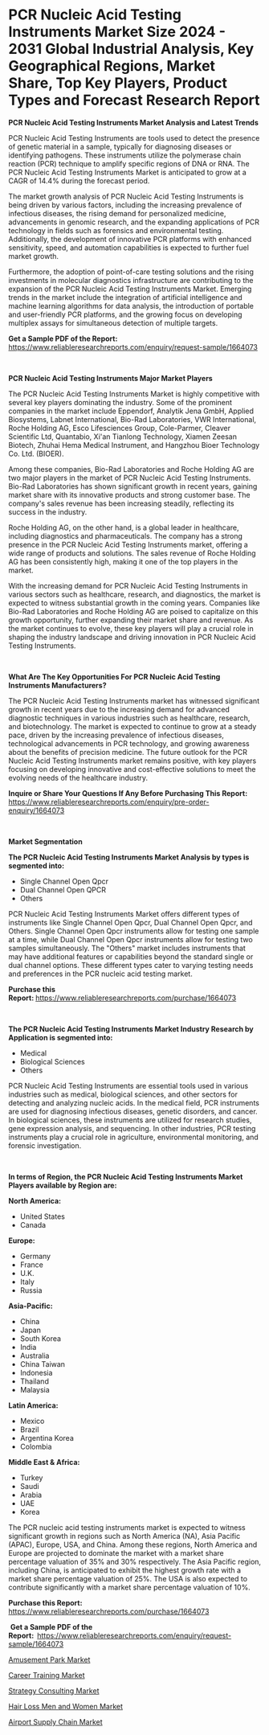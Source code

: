 <p><h1>PCR Nucleic Acid Testing Instruments Market Size 2024 - 2031 Global Industrial Analysis, Key Geographical Regions, Market Share, Top Key Players, Product Types and Forecast Research Report</h1></p><p><strong>PCR Nucleic Acid Testing Instruments Market Analysis and Latest Trends</strong></p>
<p><p>PCR Nucleic Acid Testing Instruments are tools used to detect the presence of genetic material in a sample, typically for diagnosing diseases or identifying pathogens. These instruments utilize the polymerase chain reaction (PCR) technique to amplify specific regions of DNA or RNA. The PCR Nucleic Acid Testing Instruments Market is anticipated to grow at a CAGR of 14.4% during the forecast period.</p><p>The market growth analysis of PCR Nucleic Acid Testing Instruments is being driven by various factors, including the increasing prevalence of infectious diseases, the rising demand for personalized medicine, advancements in genomic research, and the expanding applications of PCR technology in fields such as forensics and environmental testing. Additionally, the development of innovative PCR platforms with enhanced sensitivity, speed, and automation capabilities is expected to further fuel market growth.</p><p>Furthermore, the adoption of point-of-care testing solutions and the rising investments in molecular diagnostics infrastructure are contributing to the expansion of the PCR Nucleic Acid Testing Instruments Market. Emerging trends in the market include the integration of artificial intelligence and machine learning algorithms for data analysis, the introduction of portable and user-friendly PCR platforms, and the growing focus on developing multiplex assays for simultaneous detection of multiple targets.</p></p>
<p><strong>Get a Sample PDF of the Report:&nbsp;</strong> <a href="https://www.reliableresearchreports.com/enquiry/request-sample/1664073">https://www.reliableresearchreports.com/enquiry/request-sample/1664073</a></p>
<p>&nbsp;</p>
<p><strong>PCR Nucleic Acid Testing Instruments Major Market Players</strong></p>
<p><p>The PCR Nucleic Acid Testing Instruments Market is highly competitive with several key players dominating the industry. Some of the prominent companies in the market include Eppendorf, Analytik Jena GmbH, Applied Biosystems, Labnet International, Bio-Rad Laboratories, VWR International, Roche Holding AG, Esco Lifesciences Group, Cole-Parmer, Cleaver Scientific Ltd, Quantabio, Xi'an Tianlong Technology, Xiamen Zeesan Biotech, Zhuhai Hema Medical Instrument, and Hangzhou Bioer Technology Co. Ltd. (BIOER).</p><p>Among these companies, Bio-Rad Laboratories and Roche Holding AG are two major players in the market of PCR Nucleic Acid Testing Instruments. Bio-Rad Laboratories has shown significant growth in recent years, gaining market share with its innovative products and strong customer base. The company's sales revenue has been increasing steadily, reflecting its success in the industry.</p><p>Roche Holding AG, on the other hand, is a global leader in healthcare, including diagnostics and pharmaceuticals. The company has a strong presence in the PCR Nucleic Acid Testing Instruments market, offering a wide range of products and solutions. The sales revenue of Roche Holding AG has been consistently high, making it one of the top players in the market.</p><p>With the increasing demand for PCR Nucleic Acid Testing Instruments in various sectors such as healthcare, research, and diagnostics, the market is expected to witness substantial growth in the coming years. Companies like Bio-Rad Laboratories and Roche Holding AG are poised to capitalize on this growth opportunity, further expanding their market share and revenue. As the market continues to evolve, these key players will play a crucial role in shaping the industry landscape and driving innovation in PCR Nucleic Acid Testing Instruments.</p></p>
<p>&nbsp;</p>
<p><strong>What Are The Key Opportunities For PCR Nucleic Acid Testing Instruments Manufacturers?</strong></p>
<p><p>The PCR Nucleic Acid Testing Instruments market has witnessed significant growth in recent years due to the increasing demand for advanced diagnostic techniques in various industries such as healthcare, research, and biotechnology. The market is expected to continue to grow at a steady pace, driven by the increasing prevalence of infectious diseases, technological advancements in PCR technology, and growing awareness about the benefits of precision medicine. The future outlook for the PCR Nucleic Acid Testing Instruments market remains positive, with key players focusing on developing innovative and cost-effective solutions to meet the evolving needs of the healthcare industry.</p></p>
<p><strong>Inquire or Share Your Questions If Any Before Purchasing This Report:</strong> <a href="https://www.reliableresearchreports.com/enquiry/pre-order-enquiry/1664073">https://www.reliableresearchreports.com/enquiry/pre-order-enquiry/1664073</a></p>
<p>&nbsp;</p>
<p><strong>Market Segmentation</strong></p>
<p><strong>The PCR Nucleic Acid Testing Instruments Market Analysis by types is segmented into:</strong></p>
<p><ul><li>Single Channel Open Qpcr</li><li>Dual Channel Open QPCR</li><li>Others</li></ul></p>
<p><p>PCR Nucleic Acid Testing Instruments Market offers different types of instruments like Single Channel Open Qpcr, Dual Channel Open Qpcr, and Others. Single Channel Open Qpcr instruments allow for testing one sample at a time, while Dual Channel Open Qpcr instruments allow for testing two samples simultaneously. The "Others" market includes instruments that may have additional features or capabilities beyond the standard single or dual channel options. These different types cater to varying testing needs and preferences in the PCR nucleic acid testing market.</p></p>
<p><strong>Purchase this Report:&nbsp;</strong><a href="https://www.reliableresearchreports.com/purchase/1664073">https://www.reliableresearchreports.com/purchase/1664073</a></p>
<p>&nbsp;</p>
<p><strong>The PCR Nucleic Acid Testing Instruments Market Industry Research by Application is segmented into:</strong></p>
<p><ul><li>Medical</li><li>Biological Sciences</li><li>Others</li></ul></p>
<p><p>PCR Nucleic Acid Testing Instruments are essential tools used in various industries such as medical, biological sciences, and other sectors for detecting and analyzing nucleic acids. In the medical field, PCR instruments are used for diagnosing infectious diseases, genetic disorders, and cancer. In biological sciences, these instruments are utilized for research studies, gene expression analysis, and sequencing. In other industries, PCR testing instruments play a crucial role in agriculture, environmental monitoring, and forensic investigation.</p></p>
<p>&nbsp;</p>
<p><strong>In terms of Region, the PCR Nucleic Acid Testing Instruments Market Players available by Region are:</strong></p>
<p>
    <p> <strong> North America: </strong>
        <ul>
            <li>United States</li>
            <li>Canada</li>
        </ul>
        </p> 
    <p> <strong> Europe: </strong>
        <ul>
            <li>Germany</li>
            <li>France</li>
            <li>U.K.</li>
            <li>Italy</li>
            <li>Russia</li>
        </ul>
        </p> 
    <p> <strong> Asia-Pacific: </strong>
        <ul>
            <li>China</li>
            <li>Japan</li>
            <li>South Korea</li>
            <li>India</li>
            <li>Australia</li>
            <li>China Taiwan</li>
            <li>Indonesia</li>
            <li>Thailand</li>
            <li>Malaysia</li>
        </ul>
        </p> 
    <p> <strong> Latin America: </strong>
        <ul>
            <li>Mexico</li>
            <li>Brazil</li>
            <li>Argentina Korea</li>
            <li>Colombia</li>
        </ul>
        </p> 
    <p> <strong> Middle East & Africa: </strong>
        <ul>
            <li>Turkey</li>
            <li>Saudi</li>
            <li>Arabia</li>
            <li>UAE</li>
            <li>Korea</li>
        </ul>
    </p>
    </p>
<p><p>The PCR nucleic acid testing instruments market is expected to witness significant growth in regions such as North America (NA), Asia Pacific (APAC), Europe, USA, and China. Among these regions, North America and Europe are projected to dominate the market with a market share percentage valuation of 35% and 30% respectively. The Asia Pacific region, including China, is anticipated to exhibit the highest growth rate with a market share percentage valuation of 25%. The USA is also expected to contribute significantly with a market share percentage valuation of 10%.</p></p>
<p><strong>Purchase this Report: </strong><a href="https://www.reliableresearchreports.com/purchase/1664073">https://www.reliableresearchreports.com/purchase/1664073</a></p>
<p>&nbsp;<strong>Get a Sample PDF of the Report:&nbsp;&nbsp;</strong><a href="https://www.reliableresearchreports.com/enquiry/request-sample/1664073">https://www.reliableresearchreports.com/enquiry/request-sample/1664073</a></p>
<p><strong></strong></p>
<p><p><a href="https://medium.com/@briaabshire1988/analyzing-amusement-park-market-global-industry-perspective-and-forecast-2024-to-2031-472af2fd40fa">Amusement Park Market</a></p><p><a href="https://medium.com/@briaabshire1988/career-training-market-exploring-market-share-market-trends-and-future-growth-8385749aeccc">Career Training Market</a></p><p><a href="https://medium.com/@briaabshire1988/strategy-consulting-market-analysis-and-sze-forecasted-for-period-from-2024-to-2031-584a9c568aec">Strategy Consulting Market</a></p><p><a href="https://medium.com/@briaabshire1988/hair-loss-men-and-women-market-analysis-its-cagr-market-segmentation-and-global-industry-overview-afce22e5d316">Hair Loss Men and Women Market</a></p><p><a href="https://medium.com/@briaabshire1988/airport-supply-chain-market-size-reveals-the-best-marketing-channels-in-global-industry-7167bc0c3d7e">Airport Supply Chain Market</a></p></p>